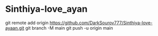 # Sinthiya-love_ayan
git remote add origin https://github.com/DarkSourov777/Sinthiya-love-ayaan.git git branch -M main git push -u origin main
